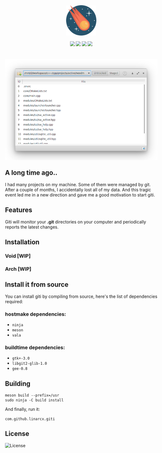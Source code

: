 <h4 align="center">
    <img src="assets/mascot.svg" align="center" width="100"/>
</h4>

<h4 align="center">
    <img src="https://img.shields.io/travis/LinArcX/giti"/>  <img src="https://img.shields.io/github/tag/LinArcX/giti.svg?colorB=green"/>  <img src="https://img.shields.io/github/repo-size/LinArcX/giti.svg"/>  <img src="https://img.shields.io/github/languages/top/LinArcX/giti.svg"/>
</h4>

<h1 align="center">
    <img src="assets/shot.png" align="center" width="800"/>
</h1>

## A long time ago..
I had many projects on my machine. Some of them were managed by git. After a couple of months, I accidentally lost all of my data.
And this tragic event led me in a new direction and gave me a good motivation to start giti.

## Features
Giti will monitor your __.git__ directories on your computer and periodically reports the latest changes.

## Installation
### Void [WIP]

### Arch [WIP]

## Install it from source
You can install giti by compiling from source, here's the list of dependencies required:

### hostmake dependencies:
 - `ninja`
 - `meson`
 - `vala`

### buildtime dependencies:
 - `gtk+-3.0`
 - `libgit2-glib-1.0`
 - `gee-0.8`

## Building
```
meson build --prefix=/usr
sudo ninja -C build install
```
And finally, run it:

`com.github.linarcx.giti`

## License
![License](https://img.shields.io/github/license/LinArcX/giti.svg)
